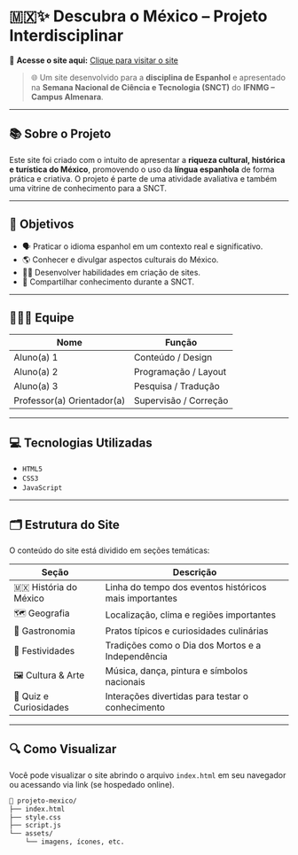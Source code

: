 # 🇲🇽✨ Descubra o México – Projeto Interdisciplinar

🔗 **Acesse o site aqui:** [Clique para visitar o site](<https://link-do-site.com>)

> 🌐 Um site desenvolvido para a **disciplina de Espanhol** e apresentado na **Semana Nacional de Ciência e Tecnologia (SNCT)** do **IFNMG – Campus Almenara**.

---

## 📚 Sobre o Projeto

Este site foi criado com o intuito de apresentar a **riqueza cultural, histórica e turística do México**, promovendo o uso da **língua espanhola** de forma prática e criativa. O projeto é parte de uma atividade avaliativa e também uma vitrine de conhecimento para a SNCT.

---

## 🧠 Objetivos

- 🗣️ Praticar o idioma espanhol em um contexto real e significativo.  
- 🌎 Conhecer e divulgar aspectos culturais do México.  
- 🧑‍💻 Desenvolver habilidades em criação de sites.  
- 📢 Compartilhar conhecimento durante a SNCT.

---

## 🧑‍🤝‍🧑 Equipe

| Nome                  | Função                         |
|-----------------------|--------------------------------|
| Aluno(a) 1            | Conteúdo / Design              |
| Aluno(a) 2            | Programação / Layout           |
| Aluno(a) 3            | Pesquisa / Tradução            |
| Professor(a) Orientador(a) | Supervisão / Correção     |


---

## 💻 Tecnologias Utilizadas

- `HTML5`  
- `CSS3`  
- `JavaScript`  

---

## 🗂️ Estrutura do Site

O conteúdo do site está dividido em seções temáticas:

| Seção                      | Descrição |
|----------------------------|-----------|
| 🇲🇽 História do México      | Linha do tempo dos eventos históricos mais importantes |
| 🗺️ Geografia               | Localização, clima e regiões importantes |
| 🍴 Gastronomia             | Pratos típicos e curiosidades culinárias |
| 🎉 Festividades            | Tradições como o Dia dos Mortos e a Independência |
| 🖼️ Cultura & Arte          | Música, dança, pintura e símbolos nacionais |
| 🧩 Quiz e Curiosidades     | Interações divertidas para testar o conhecimento |

---

## 🔍 Como Visualizar

Você pode visualizar o site abrindo o arquivo `index.html` em seu navegador ou acessando via link (se hospedado online).

```bash
📂 projeto-mexico/
├── index.html
├── style.css
├── script.js
└── assets/
    └── imagens, ícones, etc.